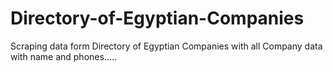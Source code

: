 # Directory-of-Egyptian-Companies
Scraping data form Directory of Egyptian  Companies with all Company data  with name and phones.....
